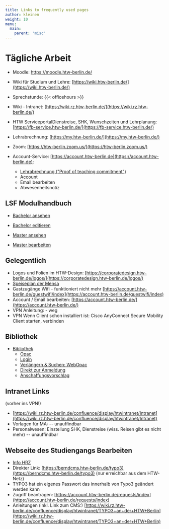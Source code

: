 ```yaml
---
title: Links to frequently used pages
author: kleinen
weight: 10
menu:
  main:
    parent: 'misc'
---
```


# Tägliche Arbeit

* Moodle: https://moodle.htw-berlin.de/
* Wiki für Studium und Lehre: [https://wiki.htw-berlin.de/](https://wiki.htw-berlin.de/)
* Sprechstunde: {{< officehours >}}
* Wiki - Intranet:  [https://wiki.rz.htw-berlin.de/](https://wiki.rz.htw-berlin.de/)

* HTW ServiceportalDienstreise, SHK, Wunschzeiten und Lehrplanung: [https://fb-service.htw-berlin.de/](https://fb-service.htw-berlin.de/)
* Lehrabrechnung: [https://my.htw-berlin.de/](https://my.htw-berlin.de/)
* Zoom: [https://htw-berlin.zoom.us/](https://htw-berlin.zoom.us/)

* Account-Service: [https://account.htw-berlin.de](https://account.htw-berlin.de): 
    - [Lehrabrechnung ("Proof of teaching commitment")](https://account.htw-berlin.de/lvn/newProof)
    - Account
    - Email bearbeiten
    - Abwesenheitsnotiz

## LSF Modulhandbuch
* [Bachelor ansehen](https://lsf.htw-berlin.de/qisserver/rds?state=modulBeschrGast&moduleParameter=modDescr&struct=auswahlBaum&navigation=Y&next=tree.vm&nextdir=qispos/modulBeschr/gast&nodeID=auswahlBaum%7Cabschluss%3Aabschl%3D84%7Cstudiengang%3Astg%3D919%7CstgSpecials%3Avert%3D%2Cschwp%3D%2Ckzfa%3DH%2Cpversion%3D20112%7CkontoOnTop%3Apordnr%3D28584&expand=0&lastState=modulBeschrGast&asi=dTGrTIWIid9e5.VndJR.#auswahlBaum%7Cabschluss%3Aabschl%3D84%7Cstudiengang%3Astg%3D919%7CstgSpecials%3Avert%3D%2Cschwp%3D%2Ckzfa%3DH%2Cpversion%3D20112%7CkontoOnTop%3Apordnr%3D28584)

* [Bachelor editieren](https://lsf.htw-berlin.de/qisserver/rds?state=modulBeschrBearbeiter&moduleParameter=modDescr&struct=auswahlBaum&navigation=Y&next=tree.vm&nextdir=qispos/modulBeschr/bearbeiter&nodeID=auswahlBaum%7Cabschluss%3Aabschl%3D84%7Cstudiengang%3Astg%3D919%7CstgSpecials%3Avert%3D%2Cschwp%3D%2Ckzfa%3DH%2Cpversion%3D20112%7CkontoOnTop%3Apordnr%3D28584&expand=0&lastState=modulBeschrBearbeiter&asi=dTGrTIWIid9e5.VndJR.#auswahlBaum%7Cabschluss%3Aabschl%3D84%7Cstudiengang%3Astg%3D919%7CstgSpecials%3Avert%3D%2Cschwp%3D%2Ckzfa%3DH%2Cpversion%3D20112%7CkontoOnTop%3Apordnr%3D28584)

* [Master ansehen](https://lsf.htw-berlin.de/qisserver/rds?state=modulBeschrGast&moduleParameter=modDescr&struct=auswahlBaum&navigation=Y&next=tree.vm&nextdir=qispos/modulBeschr/gast&nodeID=auswahlBaum%7Cabschluss%3Aabschl%3D90%7Cstudiengang%3Astg%3D920%7CstgSpecials%3Avert%3D%2Cschwp%3D%2Ckzfa%3DH%2Cpversion%3D20162%7CkontoOnTop%3Apordnr%3D37419&expand=0&lastState=modulBeschrGast&asi=dTGrTIWIid9e5.VndJR.#auswahlBaum%7Cabschluss%3Aabschl%3D90%7Cstudiengang%3Astg%3D920%7CstgSpecials%3Avert%3D%2Cschwp%3D%2Ckzfa%3DH%2Cpversion%3D20162%7CkontoOnTop%3Apordnr%3D37419)

* [Master bearbeiten](https://lsf.htw-berlin.de/qisserver/rds?state=modulBeschrBearbeiter&moduleParameter=modDescr&struct=auswahlBaum&navigation=Y&next=tree.vm&nextdir=qispos/modulBeschr/bearbeiter&nodeID=auswahlBaum%7Cabschluss%3Aabschl%3D90%7Cstudiengang%3Astg%3D920%7CstgSpecials%3Avert%3D%2Cschwp%3D%2Ckzfa%3DH%2Cpversion%3D20162%7CkontoOnTop%3Apordnr%3D37419&expand=0&lastState=modulBeschrBearbeiter&asi=dTGrTIWIid9e5.VndJR.#auswahlBaum%7Cabschluss%3Aabschl%3D90%7Cstudiengang%3Astg%3D920%7CstgSpecials%3Avert%3D%2Cschwp%3D%2Ckzfa%3DH%2Cpversion%3D20162%7CkontoOnTop%3Apordnr%3D37419)

## Gelegentlich

* Logos und Folien im HTW-Design: [https://corporatedesign.htw-berlin.de/logos/](https://corporatedesign.htw-berlin.de/logos/)
* [Speiseplan der Mensa](https://www.stw.berlin/mensen/mensa-htw-wilhelminenhof.html)
* Gastzugänge Wifi - funktioniert nicht mehr [https://account.htw-berlin.de/guestwifi/index](https://account.htw-berlin.de/guestwifi/index)
* Account / Email bearbeiten: [https://account.htw-berlin.de/](https://account.htw-berlin.de/)
* VPN Anleitung: - weg
* VPN Wenn Client schon installiert ist: Cisco AnyConnect Secure Mobility Client starten, verbinden

## Bibliothek

* [Bibliothek](https://bibliothek.htw-berlin.de)
    * [Opac](https://sisis.rz.htw-berlin.de/InfoGuideClient/start.do?Login=opacWH&SEARCHType=2&BaseURL=this)
    * [Login](https://sisis.rz.htw-berlin.de/InfoGuideClient/loginpage.do?methodToCall=showLogin)
    * [Verlängern & Suchen: WebOpac](https://sisis.rz.htw-berlin.de/InfoGuideClient/start.do?Login=opacWH&SEARCHType=2&BaseURL=this)
    * [Direkt zur Anmeldung](https://sisis.rz.htw-berlin.de/InfoGuideClient/start.do)
    * [Anschaffungsvorschlag](https://bibliothek.htw-berlin.de/literatur-suchen/anschaffungsvorschlag/?no_cache=1)

## Intranet Links
(vorher ins VPN!)
* [https://wiki.rz.htw-berlin.de/confluence/display/htwintranet/Intranet](https://wiki.rz.htw-berlin.de/confluence/display/htwintranet/Intranet)
* Vorlagen für MA: -- unauffindbar
* Personalwesen: Einstellung SHK, Dienstreise (wiss. Reisen gibt es nicht mehr) -- unauffindbar

## Webseite des Studiengangs Bearbeiten

* [Info HRZ](https://rz.htw-berlin.de/portfolio/content-management-system/)
* Direkter Link: [https://berndcms.htw-berlin.de/typo3](https://berndcms.htw-berlin.de/typo3) (nur erreichbar aus dem HTW-Netz)
* TYPO3 hat ein eigenes Passwort das innerhalb von Typo3 geändert werden kann
* Zugriff beantragen: [https://account.htw-berlin.de/requests/index](https://account.htw-berlin.de/requests/index)
* Anleitungen (inkl. Link zum CMS:) [https://wiki.rz.htw-berlin.de/confluence/display/htwintranet/TYPO3+an+der+HTW+Berlin](https://wiki.rz.htw-berlin.de/confluence/display/htwintranet/TYPO3+an+der+HTW+Berlin)
